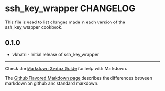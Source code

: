 ssh_key_wrapper CHANGELOG
=========================

This file is used to list changes made in each version of the ssh_key_wrapper cookbook.

0.1.0
-----
- vkhatri - Initial release of ssh_key_wrapper

- - -
Check the [Markdown Syntax Guide](http://daringfireball.net/projects/markdown/syntax) for help with Markdown.

The [Github Flavored Markdown page](http://github.github.com/github-flavored-markdown/) describes the differences between markdown on github and standard markdown.
